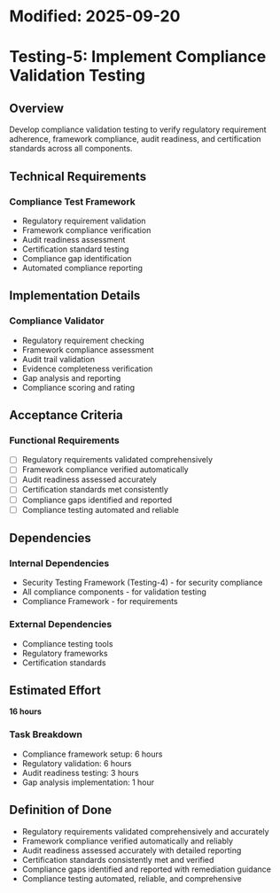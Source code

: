 # Modified: 2025-09-20

# Testing-5: Implement Compliance Validation Testing

## Overview
Develop compliance validation testing to verify regulatory requirement adherence, framework compliance, audit readiness, and certification standards across all components.

## Technical Requirements

### Compliance Test Framework
- Regulatory requirement validation
- Framework compliance verification
- Audit readiness assessment
- Certification standard testing
- Compliance gap identification
- Automated compliance reporting

## Implementation Details

### Compliance Validator
- Regulatory requirement checking
- Framework compliance assessment
- Audit trail validation
- Evidence completeness verification
- Gap analysis and reporting
- Compliance scoring and rating

## Acceptance Criteria

### Functional Requirements
- [ ] Regulatory requirements validated comprehensively
- [ ] Framework compliance verified automatically
- [ ] Audit readiness assessed accurately
- [ ] Certification standards met consistently
- [ ] Compliance gaps identified and reported
- [ ] Compliance testing automated and reliable

## Dependencies

### Internal Dependencies
- Security Testing Framework (Testing-4) - for security compliance
- All compliance components - for validation testing
- Compliance Framework - for requirements

### External Dependencies
- Compliance testing tools
- Regulatory frameworks
- Certification standards

## Estimated Effort
**16 hours**

### Task Breakdown
- Compliance framework setup: 6 hours
- Regulatory validation: 6 hours
- Audit readiness testing: 3 hours
- Gap analysis implementation: 1 hour

## Definition of Done
- Regulatory requirements validated comprehensively and accurately
- Framework compliance verified automatically and reliably
- Audit readiness assessed accurately with detailed reporting
- Certification standards consistently met and verified
- Compliance gaps identified and reported with remediation guidance
- Compliance testing automated, reliable, and comprehensive
